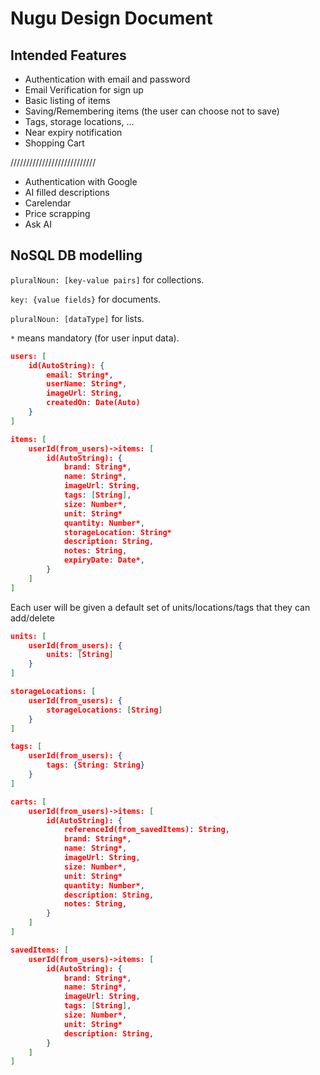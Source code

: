 # Nugu Design Document

## Intended Features

- Authentication with email and password
- Email Verification for sign up
- Basic listing of items
- Saving/Remembering items (the user can choose not to save)
- Tags, storage locations, ...
- Near expiry notification
- Shopping Cart

///////////////////////////

- Authentication with Google
- AI filled descriptions
- Carelendar
- Price scrapping
- Ask AI

## NoSQL DB modelling

`pluralNoun: [key-value pairs]` for collections.

`key: {value fields}` for documents.

`pluralNoun: [dataType]` for lists.

`*` means mandatory (for user input data).

```json
users: [
    id(AutoString): {
        email: String*,
        userName: String*,
        imageUrl: String,
        createdOn: Date(Auto)
    }
]
```

```json
items: [
    userId(from_users)->items: [
        id(AutoString): {
            brand: String*,
            name: String*,
            imageUrl: String,
            tags: [String],
            size: Number*,
            unit: String*
            quantity: Number*,
            storageLocation: String*
            description: String,
            notes: String,
            expiryDate: Date*,
        }
    ]
]
```

Each user will be given a default set of units/locations/tags that they can add/delete

```json
units: [
    userId(from_users): {
        units: [String]
    }
]
```

```json
storageLocations: [
    userId(from_users): {
        storageLocations: [String]
    }
]
```

```json
tags: [
    userId(from_users): {
        tags: {String: String}
    }
]
```

```json
carts: [
    userId(from_users)->items: [
        id(AutoString): {
            referenceId(from_savedItems): String,
            brand: String*,
            name: String*,
            imageUrl: String,
            size: Number*,
            unit: String*
            quantity: Number*,
            description: String,
            notes: String,
        }
    ]
]
```

```json
savedItems: [
    userId(from_users)->items: [
        id(AutoString): {
            brand: String*,
            name: String*,
            imageUrl: String,
            tags: [String],
            size: Number*,
            unit: String*
            description: String,
        }
    ]
]
```